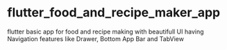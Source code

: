 # flutter_food_and_recipe_maker_app
 flutter basic app for food and recipe making with beautifull UI having Navigation features like Drawer, Bottom App Bar and TabView 
